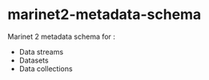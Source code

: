 # marinet2-metadata-schema
Marinet 2 metadata schema for :
- Data streams
- Datasets
- Data collections
